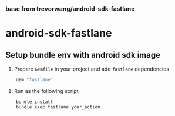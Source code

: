 
### base from trevorwang/android-sdk-fastlane

# android-sdk-fastlane

## Setup bundle env with android sdk image

1. Prepare `Gemfile` in your project and add `fastlane` dependencies

```ruby
    gem "fastlane"
```
1. Run as the following script

```
    bundle install
    bundle exec fastlane your_action
```